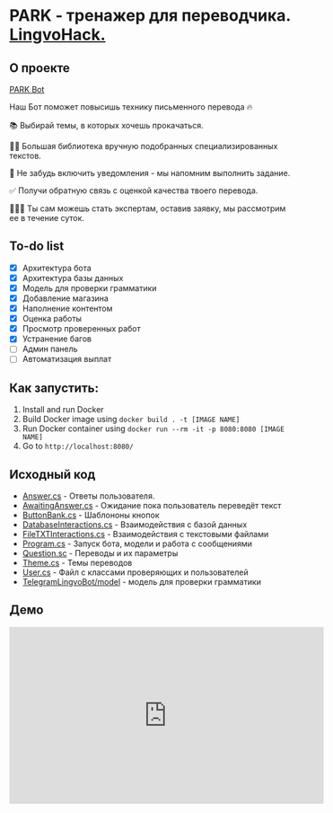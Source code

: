 # PARK - тренажер для переводчика. [LingvoHack.](https://kpfu.ru/zrk/spikery-hakatona-lingvohack-411306.html)

## О проекте

[PARK Bot](https://t.me/LingvoHackBot)

Наш Бот поможет повысишь технику письменного перевода 🔥

📚 Выбирай темы, в которых хочешь прокачаться.

✍🏻 Большая библиотека вручную подобранных специализированных текстов.

🔔 Не забудь включить уведомления - мы напомним выполнить задание.

✅ Получи обратную связь с оценкой качества твоего перевода.

👨🏻‍🎓 Ты сам можешь стать экспертам, оставив заявку, мы рассмотрим ее в течение суток.




## To-do list

- [x] Архитектура бота
- [x] Архитектура базы данных 
- [x] Модель для проверки грамматики
- [x] Добавление магазина
- [x] Наполнение контентом
- [x] Оценка работы
- [x] Просмотр проверенных работ 
- [x] Устранение багов
- [ ] Админ панель 
- [ ] Автоматизация выплат

## Как запустить:
1. Install and run Docker
2. Build Docker image using `docker build . -t [IMAGE NAME]`
3. Run Docker container using `docker run --rm -it -p 8080:8080 [IMAGE NAME]`
4. Go to `http://localhost:8080/`

## Исходный код
* [Answer.cs](https://github.com/Leonid-Vizel/TelegramLingvoBot/blob/master/TelegramLingvoBot/Answer.cs) - Ответы пользователя.
* [AwaitingAnswer.cs](https://github.com/Leonid-Vizel/TelegramLingvoBot/blob/master/TelegramLingvoBot/AwaitingAsnwer.cs) - Ожидание пока пользователь переведёт текст 
* [ButtonBank.cs](https://github.com/Leonid-Vizel/TelegramLingvoBot/blob/master/TelegramLingvoBot/ButtonBank.cs) - Шаблононы кнопок
* [DatabaseInteractions.cs](https://github.com/Leonid-Vizel/TelegramLingvoBot/blob/master/TelegramLingvoBot/DataBaseInteractions.cs) - Взаимодействия с базой данных
* [FileTXTInteractions.cs](https://github.com/Leonid-Vizel/TelegramLingvoBot/blob/master/TelegramLingvoBot/FileTXTInteractions.cs) - Взаимодействия с текстовыми файлами
* [Program.cs](https://github.com/Leonid-Vizel/TelegramLingvoBot/blob/master/TelegramLingvoBot/Program.cs) - Запуск бота, модели и работа с сообщениями
* [Question.sc](https://github.com/Leonid-Vizel/TelegramLingvoBot/blob/master/TelegramLingvoBot/Question.cs) - Переводы и их параметры
* [Theme.cs](https://github.com/Leonid-Vizel/TelegramLingvoBot/blob/master/TelegramLingvoBot/Theme.cs) - Темы переводов
* [User.cs](https://github.com/Leonid-Vizel/TelegramLingvoBot/blob/master/TelegramLingvoBot/User.cs) - Файл с классами проверяющих и пользователей
* [TelegramLingvoBot/model](TelegramLingvoBot/model/) - модель для проверки грамматики

## Демо
<iframe width="560" height="315" src="https://www.youtube.com/embed/mboeaEYdNSA" title="YouTube video player" frameborder="0" allow="accelerometer; autoplay; clipboard-write; encrypted-media; gyroscope; picture-in-picture" allowfullscreen></iframe>
